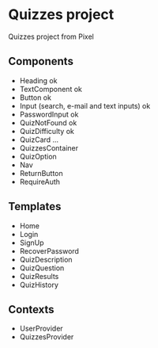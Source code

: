 # Quizzes project

Quizzes project from Pixel

## Components

- Heading ok
- TextComponent ok
- Button ok
- Input (search, e-mail and text inputs) ok
- PasswordInput ok
- QuizNotFound ok
- QuizDifficulty ok
- QuizCard ...
- QuizzesContainer
- QuizOption
- Nav
- ReturnButton
- RequireAuth

## Templates

- Home
- Login
- SignUp
- RecoverPassword
- QuizDescription
- QuizQuestion
- QuizResults
- QuizHistory

## Contexts

- UserProvider
- QuizzesProvider
